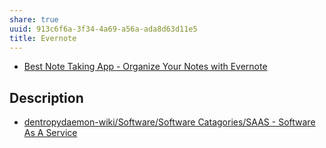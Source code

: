 ```yaml
---
share: true
uuid: 913c6f6a-3f34-4a69-a56a-ada8d63d11e5
title: Evernote
---
```

* [Best Note Taking App - Organize Your Notes with Evernote](https://evernote.com/)

## Description

* [dentropydaemon-wiki/Software/Software Catagories/SAAS - Software As A Service](/undefined)